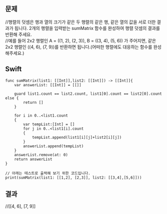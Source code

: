 ## 문제
//행렬의 덧셈은 행과 열의 크기가 같은 두 행렬의 같은 행, 같은 열의 값을 서로 더한 결과가 됩니다. 2개의 행렬을 입력받는 sumMatrix 함수를 완성하여 행렬 덧셈의 결과를 반환해 주세요.   
//예를 들어 2x2 행렬인 A = ((1, 2), (2, 3)), B = ((3, 4), (5, 6)) 가 주어지면, 같은 2x2 행렬인 ((4, 6), (7, 9))를 반환하면 됩니다.(어떠한 행렬에도 대응하는 함수를 완성해주세요.)

## Swift
```
func sumMatrix(list1: [[Int]],list2: [[Int]]) -> [[Int]]{
    var answerList: [[Int]] = [[]]

    guard list1.count == list2.count, list1[0].count == list2[0].count else {
        return []
    }
    
    for i in 0..<list1.count
    {
        var tempList:[Int] = []
        for j in 0..<list1[i].count
        {
            tempList.append(list1[i][j]+list2[i][j])
        }
        answerList.append(tempList)
    }
    answerList.remove(at: 0)
    return answerList
}

// 아래는 테스트로 출력해 보기 위한 코드입니다.
print(sumMatrix(list1: [[1,2], [2,3]], list2: [[3,4],[5,6]]))
```

## 결과
//[[4, 6], [7, 9]]


